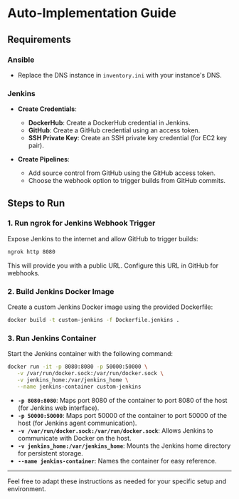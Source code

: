 
# Auto-Implementation Guide

## Requirements

### Ansible

- Replace the DNS instance in `inventory.ini` with your instance's DNS.

### Jenkins

- **Create Credentials**:
  - **DockerHub**: Create a DockerHub credential in Jenkins.
  - **GitHub**: Create a GitHub credential using an access token.
  - **SSH Private Key**: Create an SSH private key credential (for EC2 key pair).

- **Create Pipelines**:
  - Add source control from GitHub using the GitHub access token.
  - Choose the webhook option to trigger builds from GitHub commits.

## Steps to Run

### 1. Run ngrok for Jenkins Webhook Trigger

Expose Jenkins to the internet and allow GitHub to trigger builds:

```sh
ngrok http 8080
```

This will provide you with a public URL. Configure this URL in GitHub for webhooks.

### 2. Build Jenkins Docker Image

Create a custom Jenkins Docker image using the provided Dockerfile:

```sh
docker build -t custom-jenkins -f Dockerfile.jenkins .
```

### 3. Run Jenkins Container

Start the Jenkins container with the following command:

```sh
docker run -it -p 8080:8080 -p 50000:50000 \
   -v /var/run/docker.sock:/var/run/docker.sock \
   -v jenkins_home:/var/jenkins_home \
   --name jenkins-container custom-jenkins
```

- **`-p 8080:8080`**: Maps port 8080 of the container to port 8080 of the host (for Jenkins web interface).
- **`-p 50000:50000`**: Maps port 50000 of the container to port 50000 of the host (for Jenkins agent communication).
- **`-v /var/run/docker.sock:/var/run/docker.sock`**: Allows Jenkins to communicate with Docker on the host.
- **`-v jenkins_home:/var/jenkins_home`**: Mounts the Jenkins home directory for persistent storage.
- **`--name jenkins-container`**: Names the container for easy reference.

---

Feel free to adapt these instructions as needed for your specific setup and environment.

```
